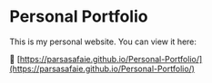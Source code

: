 # Personal Portfolio  

This is my personal website. You can view it here:  

🔗 [https://parsasafaie.github.io/Personal-Portfolio/](https://parsasafaie.github.io/Personal-Portfolio/)  
